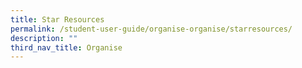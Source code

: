 ```yaml
---
title: Star Resources
permalink: /student-user-guide/organise-organise/starresources/
description: ""
third_nav_title: Organise
---
```

